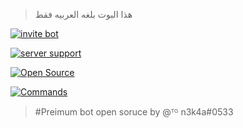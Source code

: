 



>هذا البوت بلغه العربيه فقط

[![invite bot](https://cdn.discordapp.com/attachments/462283949087916033/521407515741650954/1.jpg)](https://premiumbot.netlify.com)

[![server support](https://cdn.discordapp.com/attachments/462283949087916033/521407531390730240/2.jpg)](https://discord.gg/mkseyYy)

[![Open Source](https://cdn.discordapp.com/attachments/462283949087916033/521407531390730240/2.jpg)](https://github.com/n3k4a2018/Premiumbot)

[![Commands](https://cdn.discordapp.com/attachments/462283949087916033/521407565305872409/4.jpg)](https://hastebin.com/tisinaqubo.coffeescript)

>#Preimum bot open soruce by @ᵀᴳ n3k4a#0533  

